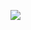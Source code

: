 ![](https://coding.net/u/hoteam/p/Cache/git/raw/master/2016/8/1/2A59C3AB4859CE5B8D533CE260A1A9A7.jpg)
